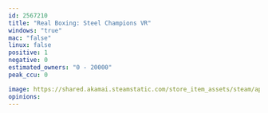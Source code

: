 ```yaml
---
id: 2567210
title: "Real Boxing: Steel Champions VR"
windows: "true"
mac: "false"
linux: false
positive: 1
negative: 0
estimated_owners: "0 - 20000"
peak_ccu: 0

image: https://shared.akamai.steamstatic.com/store_item_assets/steam/apps/2567210/header.jpg?t=1695371175
opinions:
---
```

